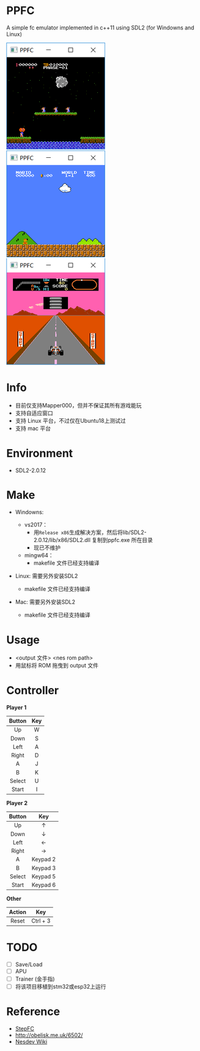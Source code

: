 # PPFC

A simple fc emulator implemented in c++11 using SDL2 (for Windowns and Linux)

![](balloon.gif) ![](mario.gif) ![](F-1-Race.gif) 

# Info

- 目前仅支持Mapper000，但并不保证其所有游戏能玩
- 支持自适应窗口
- 支持 Linux 平台，不过仅在Ubuntu18上测试过
- 支持 mac 平台

# Environment

- SDL2-2.0.12

# Make

- Windowns: 

  - vs2017：
    - 用`Release x86`生成解决方案，然后将lib/SDL2-2.0.12/lib/x86/SDL2.dll 复制到ppfc.exe 所在目录
    - 现已不维护
  - mingw64：
    - makefile 文件已经支持编译

- Linux: 需要另外安装SDL2
    - makefile 文件已经支持编译
  
- Mac: 需要另外安装SDL2
  - makefile 文件已经支持编译

# Usage

- <output 文件> \<nes rom path\>
- 用鼠标将 ROM 拖曳到 output 文件

# Controller

**Player 1**

| Button | Key  |
| :----: | :--: |
|   Up   |  W   |
|  Down  |  S   |
|  Left  |  A   |
| Right  |  D   |
|   A    |  J   |
|   B    |  K   |
| Select |  U   |
| Start  |  I   |

**Player 2**

| Button |   Key    |
| :----: | :------: |
|   Up   |    ↑     |
|  Down  |    ↓     |
|  Left  |    ←     |
| Right  |    →     |
|   A    | Keypad 2 |
|   B    | Keypad 3 |
| Select | Keypad 5 |
| Start  | Keypad 6 |

**Other**

| Action |   Key    |
| :----: | :------: |
| Reset  | Ctrl + 3 |

# TODO

- [ ] Save/Load
- [ ] APU
- [ ] Trainer (金手指)
- [ ] 将该项目移植到stm32或esp32上运行

# Reference

- [StepFC](https://github.com/dustpg/StepFC)
- http://obelisk.me.uk/6502/
- [Nesdev Wiki](http://wiki.nesdev.com/w/index.php/Nesdev_Wiki)